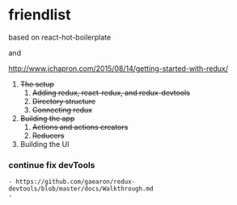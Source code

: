 # friendlist

based on react-hot-boilerplate

and

http://www.jchapron.com/2015/08/14/getting-started-with-redux/

1. ~~The setup~~
	1. ~~Adding redux, react-redux, and redux-devtools~~
	1. ~~Directory structure~~
	1. ~~Connecting redux~~
1. ~~Building the app~~
	1. ~~Actions and actions creators~~
	1. ~~Reducers~~
1. Building the UI


### continue fix devTools
	- https://github.com/gaearon/redux-devtools/blob/master/docs/Walkthrough.md
	-
